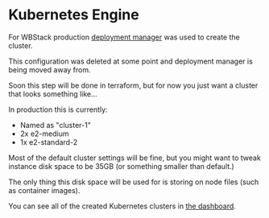 # Kubernetes Engine

For WBStack production [deployment manager](https://cloud.google.com/deployment-manager) was used to create the cluster.

This configuration was deleted at some point and deployment manager is being moved away from.

Soon this step will be done in terraform, but for now you just want a cluster that looks something like...

In production this is currently:

- Named as "cluster-1"
- 2x e2-medium
- 1x e2-standard-2

Most of the default cluster settings will be fine, but you might want to tweak instance disk space to be 35GB (or something smaller than default.)

The only thing this disk space will be used for is storing on node files (such as container images).

You can see all of the created Kubernetes clusters in [the dashboard](https://console.cloud.google.com/kubernetes).
